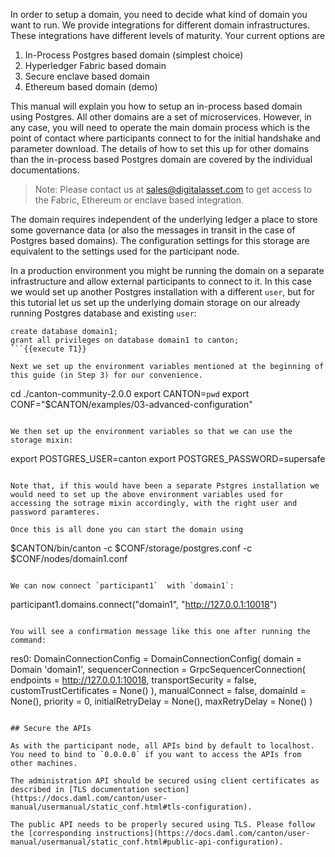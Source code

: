 In order to setup a domain, you need to decide what kind of domain you want to run. We provide integrations for different domain infrastructures. These integrations have different levels of maturity. Your current options are

1. In-Process Postgres based domain (simplest choice)
2. Hyperledger Fabric based domain
3. Secure enclave based domain
4. Ethereum based domain (demo)

This manual will explain you how to setup an in-process based domain using Postgres. All other domains are a set of microservices. However, in any case, you will need to operate the main domain process which is the point of contact where participants connect to for the initial handshake and parameter download. The details of how to set this up for other domains than the in-process based Postgres domain are covered by the individual documentations.

> Note: Please contact us at <a href="mailto:sales@digitalasset.com">sales@digitalasset.com</a> to get access to the Fabric, Ethereum or enclave based integration.

The domain requires independent of the underlying ledger a place to store some governance data (or also the messages in transit in the case of Postgres based domains). The configuration settings for this storage are equivalent to the settings used for the participant node.

In a production environment you might be running the domain on a separate infrastructure and allow external participants to connect to it. In this case we would set up another Postgres installation with a different `user`, but for this tutorial let us set up the underlying domain storage on our already running Postgres database and existing `user`:

```
create database domain1;
grant all privileges on database domain1 to canton;
```{{execute T1}}

Next we set up the environment variables mentioned at the beginning of this guide (in Step 3) for our convenience.

```
cd ./canton-community-2.0.0
export CANTON=`pwd`
export CONF="$CANTON/examples/03-advanced-configuration"
```{{execute T3}}

We then set up the environment variables so that we can use the storage mixin:

```
export POSTGRES_USER=canton
export POSTGRES_PASSWORD=supersafe
```{{execute T3}}

Note that, if this would have been a separate Pstgres installation we would need to set up the above environment variables used for accessing the sotrage mixin accordingly, with the right user and password paramteres.

Once this is all done you can start the domain using

```
$CANTON/bin/canton -c $CONF/storage/postgres.conf -c $CONF/nodes/domain1.conf
```{{execute T3}}

We can now connect `participant1`  with `domain1`:

```
participant1.domains.connect("domain1", "http://127.0.0.1:10018")
```{{execute T2}}

You will see a confirmation message like this one after running the command:

```
res0: DomainConnectionConfig = DomainConnectionConfig(
  domain = Domain 'domain1',
  sequencerConnection = GrpcSequencerConnection(
    endpoints = http://127.0.0.1:10018,
    transportSecurity = false,
    customTrustCertificates = None()
  ),
  manualConnect = false,
  domainId = None(),
  priority = 0,
  initialRetryDelay = None(),
  maxRetryDelay = None()
)
```

## Secure the APIs

As with the participant node, all APIs bind by default to localhost. You need to bind to `0.0.0.0` if you want to access the APIs from other machines.

The administration API should be secured using client certificates as described in [TLS documentation section](https://docs.daml.com/canton/user-manual/usermanual/static_conf.html#tls-configuration).

The public API needs to be properly secured using TLS. Please follow the [corresponding instructions](https://docs.daml.com/canton/user-manual/usermanual/static_conf.html#public-api-configuration).
